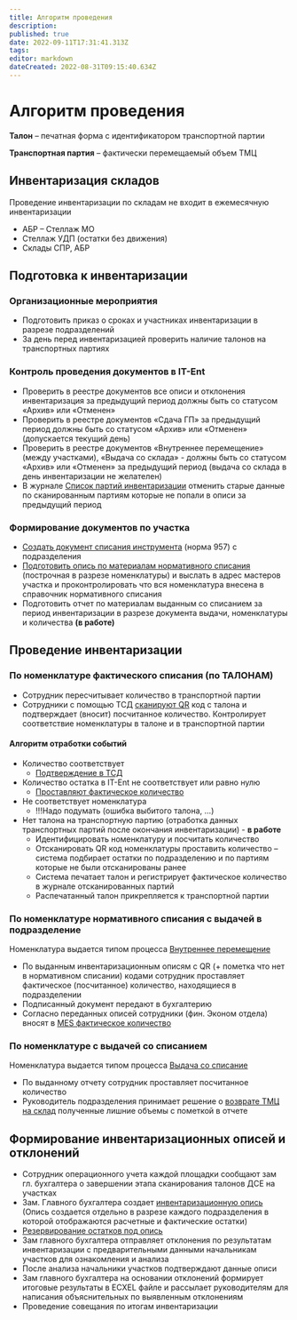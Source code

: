 ```yaml
---
title: Алгоритм проведения
description: 
published: true
date: 2022-09-11T17:31:41.313Z
tags: 
editor: markdown
dateCreated: 2022-08-31T09:15:40.634Z
---
```


# Алгоритм проведения

**Талон** – печатная форма с идентификатором транспортной партии

**Транспортная партия** – фактически перемещаемый объем ТМЦ

## **Инвентаризация складов**

Проведение инвентаризации по складам не входит в ежемесячную инвентаризации

* АБР – Стеллаж МО
* Стеллаж УДП (остатки без движения)
* Склады СПР, АБР

## **П**одготовка **к инвентаризации**

### **Организационные мероприятия**

* Подготовить приказ о сроках и участниках инвентаризации в разрезе подразделений
* За день перед инвентаризацией проверить наличие талонов на транспортных партиях

### **Контроль проведения документов в IT-Ent**

* Проверить в реестре документов все описи и отклонения инвентаризация за предыдущий период должны быть со статусом «Архив» или «Отменен»
* Проверить в реестре документов «Сдача ГП» за предыдущий период должны быть со статусом «Архив» или «Отменен» (допускается текущий день)
* Проверить в реестре документов «Внутреннее перемещение» (между участками), «Выдача со склада» - должны быть со статусом «Архив» или «Отменен» за предыдущий период (выдача со склада в день инвентаризации не желателен)
* В журнале [Список партий инвентаризации](provedenie-inventarizacii/zhurnal-partii-inventarizacii.md) отменить старые данные по сканированным партиям которые не попали в описи за предыдущий период

### **Формирование документов по участка**

* [Создать документ списания инструмента](../../kalkulirovanie/kalkulirovanie-fakticheskoe/zatraty-na-vypusk.md#zatraty-instrumenta-na-vypusk) (норма 957) с подразделения
* [Подготовить опись по материалам нормативного списания](provedenie-inventarizacii/pechat-qr-koda-nomenklatury.md) (построчная в разрезе номенклатуры) и выслать в адрес мастеров участка и проконтролировать что вся номенклатура внесена в справочник нормативного списания
* Подготовить отчет по материалам выданным со списанием за период инвентаризации в разрезе документа выдачи, номенклатуры и количества **(в работе)**

## **Проведение инвентаризации**

### По номенклатуре фактического списания (по ТАЛОНАМ)

* Сотрудник пересчитывает количество в транспортной партии
* Сотрудники с помощью ТСД [сканируют QR](../../web-prilozheniya/prilozhenie-mes/uchet-v-prilozhenii-mes/mes-inventarizaciya/skanirovanie-partii.md#skanirovanie-partii) код с талона и подтверждает (вносит) посчитанное количество. Контролирует соответствие номенклатуры в талоне и в транспортной партии

#### Алгоритм отработки событий

* Количество соответствует
  * [Подтверждение в ТСД](../../web-prilozheniya/prilozhenie-mes/uchet-v-prilozhenii-mes/mes-inventarizaciya/skanirovanie-partii.md#skanirovanie-partii)
* Количество остатка в IT-Ent не соответствует или равно нулю
  * [Проставляют фактическое количество](../../web-prilozheniya/prilozhenie-mes/uchet-v-prilozhenii-mes/mes-inventarizaciya/skanirovanie-partii.md#skanirovanie-partii)
* Не соответствует номенклатура
  * !!!Надо подумать (ошибка выбитого талона, …)
* Нет талона на транспортную партию (отработка данных транспортных партий после окончания инвентаризации) - **в работе**
  * Идентифицировать номенклатуру и посчитать количество
  * Отсканировать QR код номенклатуры проставить количество – система подбирает остатки по подразделению и по партиям которые не были отсканированы ранее
  * Система печатает талон и регистрирует фактическое количество в журнале отсканированных партий
  * Распечатанный талон прикрепляется к транспортной партии

### По номенклатуре нормативного списания с выдачей в подразделение

Номенклатура выдается типом процесса [Внутреннее перемещение](../peremesheniya-tovarov-1/vnutrennee-peremeshenie/)

* По выданным инвентаризационным описям с QR (+ пометка что нет в нормативном списании) кодами сотрудник проставляет фактическое (посчитанное) количество, находящиеся в подразделении
* Подписанный документ передают в бухгалтерию
* Согласно переданных описей сотрудники (фин. Эконом отдела) вносят в [MES фактическое количество](../../web-prilozheniya/prilozhenie-mes/uchet-v-prilozhenii-mes/mes-inventarizaciya/skanirovanie-partii.md#skanirovanie-nomenklatury)

### **По номенклатуре с выдачей со списанием**

Номенклатура выдается типом процесса [Выдача со списание](../peremesheniya-tovarov-1/untitled/)

* По выданному отчету сотрудник проставляет посчитанное количество
* Руководитель подразделения принимает решение о [возврате ТМЦ на склад](../peremesheniya-tovarov-1/untitled/vozvrat-materialov-na-sklad.md) полученные лишние объемы с пометкой в отчете

## **Формирование инвентаризационных описей и отклонений**

* Сотрудник операционного учета каждой площадки сообщают зам гл. бухгалтера о завершении этапа сканирования талонов ДСЕ на участках
* Зам. Главного бухгалтера создает [инвентаризационную опись](provedenie-inventarizacii/formirovanie-inventarizaconnoi-opisi.md) (Опись создается отдельно в разрезе каждого подразделения в которой отображаются расчетные и фактические остатки)
* [Резервирование остатков под опись](provedenie-inventarizacii/formirovanie-inventarizaconnoi-opisi.md#rezervirovanie-ostatkov)
* Зам главного бухгалтера отправляет отклонения по результатам инвентаризации с предварительными данными начальникам участков для ознакомления и анализа
* После анализа начальники участков подтверждают данные описи
* Зам главного бухгалтера на основании отклонений формирует итоговые результаты в ECXEL файле и рассылает руководителям для написания объяснительных по выявленным отклонениям
* Проведение совещания по итогам инвентаризации
